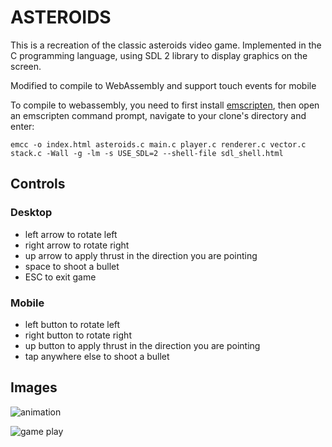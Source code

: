 
# ASTEROIDS

This is a recreation of the classic asteroids video game. Implemented in the C
programming language, using SDL 2 library to display graphics on the screen.

Modified to compile to WebAssembly and support touch events for mobile

To compile to webassembly, you need to first install [emscripten](https://emscripten.org/docs/getting_started/downloads.html), then open an emscripten command prompt, navigate to your clone's directory and enter:
```
emcc -o index.html asteroids.c main.c player.c renderer.c vector.c stack.c -Wall -g -lm -s USE_SDL=2 --shell-file sdl_shell.html
```
    
## Controls
### Desktop
* left arrow to rotate left
* right arrow to rotate right
* up arrow to apply thrust in the direction you are pointing
* space to shoot a bullet
* ESC to exit game
### Mobile
* left button to rotate left
* right button to rotate right
* up button to apply thrust in the direction you are pointing
* tap anywhere else to shoot a bullet

## Images
![animation](https://i.imgur.com/sV164D6.gif)

![game play](http://i.imgur.com/vg8nlAO.png)

